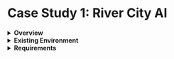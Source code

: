 # Case Study 1: River City AI

<details>

<summary><strong>Overview</strong></summary>

River City AI specializes in optimizing speech to text for efficiency and accuracy using machine learning.

River City AI is already using Amazon Web Services and due to the success and capabilities of Microsoft’s Data and AI services, they are looking to adopt a multi-cloud environment to drive innovation.

</details>

<details>

<summary><strong>Existing Environment</strong></summary>

<details>
<summary>Azure Management Hierarchy</summary>

 * The Azure management hierarchy consists of the tenant root management group and two subscriptions
 * The Management subscription is used for shared management resources like a Log Analytics workspace
 * The Production subscription is used for production workloads
 * Azure policy is used to govern all subscriptions, policies and initiatives are linked to the tenant root management group for this purpose

  ![Azure Management Hierarchy](./Images/azure-management-hierarchy.png)

</details>

<details>
<summary>AWS Environment</summary>

* A SQL Server Windows Virtual Machine (EC2 instance) is running on AWS
* The SQL Server database is 200GB in size
* New orders are submitted using a single page web application (SPA) hosted in Amazon S3, and sent for the backend processing as events
* Order events are processed by 5 Windows Virtual Machine (EC2 instances) using a Windows service written in C#, that listens for order events
* A proof-of-concept project has been completed, confirming that the event processing service an be containerized

</details>

<details>
<summary>Problem Statements</summary>

* Virtual machines do not have anti-malware protection installed
* Cloud Administrators can create virtual machines with Public IP addresses and management ports open to the Internet
* Virtual machines spent lots of time idle when not processing orders, increasing cloud expenditure

</details>

</details>

<details>

<summary><strong>Requirements</strong></summary>

<details>
<summary>Business Goals</summary>

* River City AI must ensure security of their data
* Costs must be minimized wherever possible
* River City AI wants to foster a culture of innovation

</details>


<details>
<summary>Planned Changes</summary>

* All SQL databases will be migrated to Azure
* All workloads running on Windows virtual machines will be migrated to Azure

</details>

<details>
<summary>Technical Requirements</summary>

* River City AI wants to minimize administrative overhead
* User-initiated copy-only backups are required for all SQL databases

</details>

<details>
<summary>Test Environment</summary>

* The application development team wants to have full control over the management of their resources, including configuring Azure Role-based access control (RBAC)
* The application development team must not be able configure or override Azure Policy
* Application testing requires the use of new services and new configurations that are not permitted in production environments

</details>

</details>